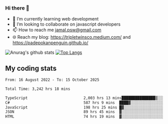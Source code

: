 ### Hi there 👋

<!--
**padepokanpenguin/padepokanpenguin** is a ✨ _special_ ✨ repository because its `README.md` (this file) appears on your GitHub profile.
-->

- 🌱 I’m currently learning  web development
- 👯 I’m looking to collaborate on javascript developers
- 📫 How to reach me jamal.psw@gmail.com
- 🌐 Reach my blog:
   https://tripletwinsco.medium.com/ and
   https://padepokanpenguin.github.io/

![Anurag's github stats](https://github-readme-stats.vercel.app/api?username=padepokanpenguin&count_private=true&disable_animations=false&show_icons=true&theme=default)
[![Top Langs](https://github-readme-stats.vercel.app/api/top-langs/?username=padepokanpenguin&theme=default&layout=compact)](https://github.com/padepokanpenguin)

## My coding stats

<!--START_SECTION:waka-->

```txt
From: 16 August 2022 - To: 15 October 2025

Total Time: 3,242 hrs 18 mins

TypeScript                         2,003 hrs 13 mins███████████████▒░░░░░░░░░   61.78 %
C#                                 587 hrs 9 mins  ████▓░░░░░░░░░░░░░░░░░░░░   18.11 %
JavaScript                         198 hrs 25 mins █▓░░░░░░░░░░░░░░░░░░░░░░░   06.12 %
JSON                               89 hrs 45 mins  ▓░░░░░░░░░░░░░░░░░░░░░░░░   02.77 %
HTML                               74 hrs 19 mins  ▓░░░░░░░░░░░░░░░░░░░░░░░░   02.29 %
```

<!--END_SECTION:waka-->


